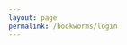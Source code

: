 ```yaml
---
layout: page
permalink: /bookworms/login
---
```

<script type="module">
import { pythonURI, fetchOptions } from './config.js';

console.log("login.js loaded");

document.addEventListener('DOMContentLoaded', function() {
    const baseurl = document.querySelector('.trigger').getAttribute('data-baseurl');
    console.log("Base URL:", baseurl); // Debugging line
    getCredentials(baseurl) // Call the function to get credentials
        .then(data => {
            console.log("Credentials data:", data); // Debugging line
            const loginArea = document.getElementById('loginArea');
            if (data) { // Update the login area based on the data
                loginArea.innerHTML = `<a href="${baseurl}/login">${data.name}</a>`;
                localStorage.setItem('authenticated', 'true'); // Set authenticated status in local storage
            } else {
                // User is not authenticated, then "Login" link is shown
                loginArea.innerHTML = `<a href="${baseurl}/login">Login</a>`;
                localStorage.setItem('authenticated', 'false'); // Set authenticated status in local storage
            }
        })
        .catch(err => { // General error handler
            console.error("Error fetching credentials: ", err);
            // Handle any errors that occurred during getCredentials
            localStorage.setItem('authenticated', 'false'); // Set authenticated status in local storage
        });
});

function getCredentials(baseurl) {
    const URL = pythonURI + '/api/id';
    return fetch(URL, fetchOptions)
        .then(response => { // API response handler 
            if (response.status !== 200) {
                console.error("HTTP status code: " + response.status);
                return null; // prepares to stop the chain by returning null.
            }
            return response.json(); // plans to continue the chain with the data.
        })
        .then(data => { // Data handler from the previous promise  
            if (data === null) return null; // stops the chain, returns null.
            console.log(data); // logs data with should contain uid, name, etc.
            return data; // returns data to caller 
        })
        .catch(err => { // General error handler
            console.error("Fetch error: ", err);
            return null;
        });
}
</script>